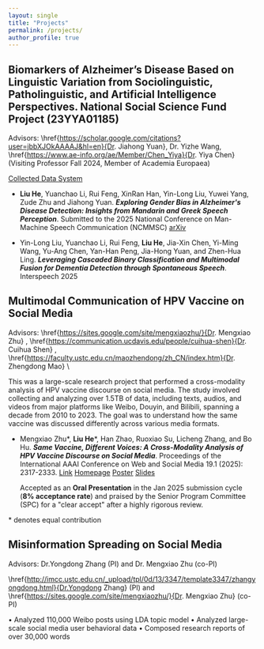 ```yaml
---
layout: single
title: "Projects"
permalink: /projects/
author_profile: true
---
```



Biomarkers of Alzheimer’s Disease Based on Linguistic Variation from Sociolinguistic, Patholinguistic, and Artificial Intelligence Perspectives. National Social Science Fund Project (23YYA01185)
------

Advisors: \href{https://scholar.google.com/citations?user=jbbXJOkAAAAJ&hl=en}{Dr. Jiahong Yuan}, Dr. Yizhe Wang, \href{https://www.ae-info.org/ae/Member/Chen_Yiya}{Dr. Yiya Chen}(Visiting Professor Fall 2024, Member of Academia Europaea)

[Collected Data System](https://www.ustcphonetics.cloud/main)




- **Liu He**, Yuanchao Li, Rui Feng, XinRan Han, Yin-Long Liu, Yuwei Yang, Zude Zhu and Jiahong Yuan. ***Exploring Gender Bias in Alzheimer's Disease Detection: Insights from Mandarin and Greek Speech Perception***. Submitted to the 2025 National Conference on Man-Machine Speech Communication (NCMMSC)  [arXiv](https://arxiv.org/abs/2507.12356) 

- Yin-Long Liu, Yuanchao Li, Rui Feng, **Liu He**, Jia-Xin Chen, Yi-Ming Wang, Yu-Ang Chen, Yan-Han Peng, Jia-Hong Yuan, and Zhen-Hua Ling. ***Leveraging Cascaded Binary Classification and Multimodal Fusion for Dementia Detection through Spontaneous Speech***. Interspeech 2025



Multimodal Communication of HPV Vaccine on Social Media
------

Advisors: \href{https://sites.google.com/site/mengxiaozhu/}{Dr. Mengxiao Zhu} , \href{https://communication.ucdavis.edu/people/cuihua-shen}{Dr. Cuihua Shen} , \href{https://faculty.ustc.edu.cn/maozhendong/zh_CN/index.htm}{Dr. Zhengdong Mao} \\


This was a large-scale research project that performed a cross-modality analysis of HPV vaccine discourse on social media. The study involved collecting and analyzing over 1.5TB of data, including texts, audios, and videos from major platforms like Weibo, Douyin, and Bilibili, spanning a decade from 2010 to 2023. The goal was to understand how the same vaccine was discussed differently across various media formats.

- Mengxiao Zhu\*, **Liu He**\*, Han Zhao, Ruoxiao Su, Licheng Zhang, and Bo Hu. ***Same Vaccine, Different Voices: A Cross-Modality Analysis of HPV Vaccine Discourse on Social Media***. Proceedings of the International AAAI Conference on Web and Social Media 19.1 (2025): 2317-2333.  [Link](https://ojs.aaai.org/index.php/ICWSM/article/view/35936) [Homepage](https://heliumnm.github.io/same-vaccine-diff-voices/) [Poster](https://drive.google.com/file/d/1Xbokf3xGSPVwJTJttb0Vgr4Gx8r-_lH-/view?usp=share_link) [Slides](https://drive.google.com/file/d/1dqdZOOJwa60oTDkgdgjo1lWyzO-xthDQ/view?usp=share_link)

  Accepted as an **Oral Presentation** in the Jan 2025 submission cycle (**8% acceptance rate**) and praised by the Senior Program Committee (SPC) for a "clear accept" after a highly rigorous review.

 \* denotes equal contribution



 
Misinformation Spreading on Social Media
------

Advisors: Dr.Yongdong Zhang (PI) and Dr. Mengxiao Zhu (co-PI)

\href{http://imcc.ustc.edu.cn/_upload/tpl/0d/13/3347/template3347/zhangyongdong.html}{Dr.Yongdong Zhang} (PI) and \href{https://sites.google.com/site/mengxiaozhu/}{Dr. Mengxiao Zhu}  (co-PI)

• Analyzed 110,000 Weibo posts using LDA topic model
• Analyzed large-scale social media user behavioral data
• Composed research reports of over 30,000 words
